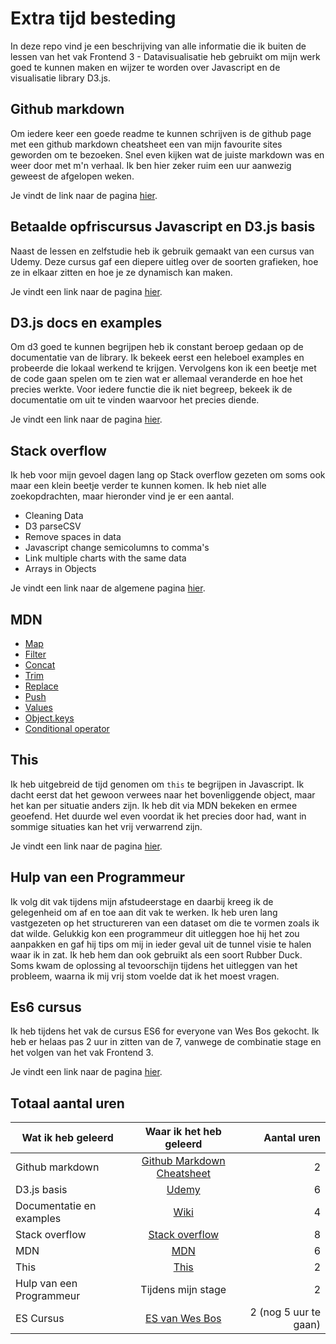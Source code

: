 # Extra tijd besteding
In deze repo vind je een beschrijving van alle informatie die ik buiten de lessen van het vak Frontend 3 - Datavisualisatie heb gebruikt om mijn werk goed te kunnen maken en wijzer te worden over Javascript en de visualisatie library D3.js.

## Github markdown
Om iedere keer een goede readme te kunnen schrijven is de github page met een github markdown cheatsheet een van mijn favourite sites geworden om te bezoeken. Snel even kijken wat de juiste markdown was en weer door met m'n verhaal. Ik ben hier zeker ruim een uur aanwezig geweest de afgelopen weken.

Je vindt de link naar de pagina [hier](https://github.com/adam-p/markdown-here/wiki/Markdown-Cheatsheet).

## Betaalde opfriscursus Javascript en D3.js basis
Naast de lessen en zelfstudie heb ik gebruik gemaakt van een cursus van Udemy. Deze cursus gaf een diepere uitleg over de soorten grafieken, hoe ze in elkaar zitten en hoe je ze dynamisch kan maken. 

Je vindt een link naar de pagina [hier](https://www.udemy.com/data-visualize-data-with-d3js-the-easy-way/).

## D3.js docs en examples
Om d3 goed te kunnen begrijpen heb ik constant beroep gedaan op de documentatie van de library. Ik bekeek eerst een heleboel examples en probeerde die lokaal werkend te krijgen. Vervolgens kon ik een beetje met de code gaan spelen om te zien wat er allemaal veranderde en hoe het precies werkte. Voor iedere functie die ik niet begreep, bekeek ik de documentatie om uit te vinden waarvoor het precies diende. 

Je vindt een link naar de pagina [hier](https://github.com/d3/d3/wiki).

## Stack overflow
Ik heb voor mijn gevoel dagen lang op Stack overflow gezeten om soms ook maar een klein beetje verder te kunnen komen. Ik heb niet alle zoekopdrachten, maar hieronder vind je er een aantal.

* Cleaning Data
* D3 parseCSV
* Remove spaces in data
* Javascript change semicolumns to comma's
* Link multiple charts with the same data
* Arrays in Objects

Je vindt een link naar de algemene pagina [hier](https://stackoverflow.com/).

## MDN 
* [Map](https://developer.mozilla.org/nl/docs/Web/JavaScript/Reference/Global_Objects/Array/map)
* [Filter](https://developer.mozilla.org/en-US/docs/Web/JavaScript/Reference/Global_Objects/Array/filter)
* [Concat](https://developer.mozilla.org/en-US/docs/Web/JavaScript/Reference/Global_Objects/Array/concat?v=a)
* [Trim](https://developer.mozilla.org/en-US/docs/Web/JavaScript/Reference/Global_Objects/String/trim)
* [Replace](https://developer.mozilla.org/en-US/docs/Web/JavaScript/Reference/Global_Objects/String/replace)
* [Push](https://developer.mozilla.org/en-US/docs/Web/JavaScript/Reference/Global_Objects/Array/push)
* [Values](https://developer.mozilla.org/en-US/docs/Web/JavaScript/Reference/Global_Objects/Array/values)
* [Object.keys](https://developer.mozilla.org/en-US/docs/Web/JavaScript/Reference/Global_Objects/Object/keys)
* [Conditional operator](https://developer.mozilla.org/en-US/docs/Web/JavaScript/Reference/Operators/Conditional_Operator)

## This
Ik heb uitgebreid de tijd genomen om `this` te begrijpen in Javascript. Ik dacht eerst dat het gewoon verwees naar het bovenliggende object, maar het kan per situatie anders zijn. Ik heb dit via MDN bekeken en ermee geoefend. Het duurde wel even voordat ik het precies door had, want in sommige situaties kan het vrij verwarrend zijn.

Je vindt een link naar de pagina [hier](https://developer.mozilla.org/en-US/docs/Web/JavaScript/Reference/Operators/this).

## Hulp van een Programmeur
Ik volg dit vak tijdens mijn afstudeerstage en daarbij kreeg ik de gelegenheid om af en toe aan dit vak te werken. Ik heb uren lang vastgezeten op het structureren van een dataset om die te vormen zoals ik dat wilde. Gelukkig kon een programmeur dit uitleggen hoe hij het zou aanpakken en gaf hij tips om mij in ieder geval uit de tunnel visie te halen waar ik in zat. Ik heb hem dan ook gebruikt als een soort Rubber Duck. Soms kwam de oplossing al tevoorschijn tijdens het uitleggen van het probleem, waarna ik mij vrij stom voelde dat ik het moest vragen.

## Es6 cursus
Ik heb tijdens het vak de cursus ES6 for everyone van Wes Bos gekocht. Ik heb er helaas pas 2 uur in zitten van de 7, vanwege de combinatie stage en het volgen van het vak Frontend 3.

Je vindt een link naar de pagina [hier](https://es6.io/).

## Totaal aantal uren

| Wat ik heb geleerd        | Waar ik het heb geleerd           | Aantal uren  |
| ------------- |:-------------:| -----:|
| Github markdown      | [Github Markdown Cheatsheet](https://github.com/adam-p/markdown-here/wiki/Markdown-Cheatsheet) | 2 |
| D3.js basis     | [Udemy](https://www.udemy.com/data-visualize-data-with-d3js-the-easy-way/)      |   6 |
| Documentatie en examples | [Wiki](https://github.com/d3/d3/wiki)      |    4 |
| Stack overflow | [Stack overflow](https://stackoverflow.com/)      |    8 |
| MDN  | [MDN](https://developer.mozilla.org/nl/)      |    6 |
| This  | [This](https://developer.mozilla.org/en-US/docs/Web/JavaScript/Reference/Operators/this)      |    2 |
| Hulp van een Programmeur  |  Tijdens mijn stage     |    2 |
| ES Cursus  |    [ES van Wes Bos](https://es6.io/)   |    2 (nog 5 uur te gaan) |